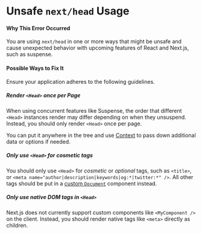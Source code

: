 # Unsafe `next/head` Usage

#### Why This Error Occurred

You are using `next/head` in one or more ways that might be unsafe and cause unexpected behavior with
upcoming features of React and Next.js, such as suspense.

#### Possible Ways to Fix It

Ensure your application adheres to the following guidelines.

##### Render `<Head>` once per Page

When using concurrent features like Suspense, the order that different `<Head>` instances render
may differ depending on when they unsuspend. Instead, you should only render `<Head>` once per page.

You can put it anywhere in the tree and use [Context](https://reactjs.org/docs/context.html) to pass down
additional data or options if needed.

##### Only use `<Head>` for cosmetic tags

You should only use `<Head>` for _cosmetic_ or _optional_ tags, such as `<title>`, or `<meta name="author|description|keywords|og:*|twitter:*" />`.
All other tags should be put in a [custom `Document`](https://nextjs.org/docs/advanced-features/custom-document) component instead.

##### Only use native DOM tags in `<Head>`

Next.js does not currently support custom components like `<MyComponent />` on the client. Instead, you should render native
tags like `<meta>` directly as children.
